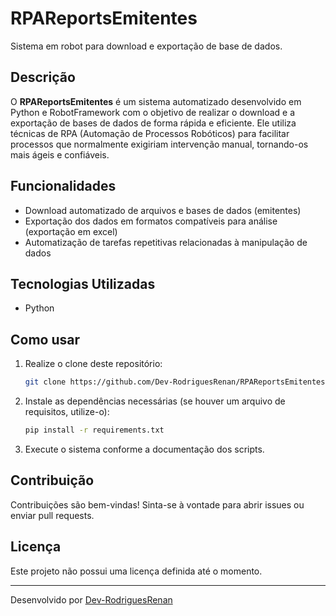 # RPAReportsEmitentes

Sistema em robot para download e exportação de base de dados.

## Descrição

O **RPAReportsEmitentes** é um sistema automatizado desenvolvido em Python e RobotFramework com o objetivo de realizar o download e a exportação de bases de dados de forma rápida e eficiente. Ele utiliza técnicas de RPA (Automação de Processos Robóticos) para facilitar processos que normalmente exigiriam intervenção manual, tornando-os mais ágeis e confiáveis.

## Funcionalidades

- Download automatizado de arquivos e bases de dados (emitentes)
- Exportação dos dados em formatos compatíveis para análise (exportação em excel)
- Automatização de tarefas repetitivas relacionadas à manipulação de dados

## Tecnologias Utilizadas

- Python

## Como usar

1. Realize o clone deste repositório:
   ```bash
   git clone https://github.com/Dev-RodriguesRenan/RPAReportsEmitentes.git
   ```
2. Instale as dependências necessárias (se houver um arquivo de requisitos, utilize-o):
   ```bash
   pip install -r requirements.txt
   ```
3. Execute o sistema conforme a documentação dos scripts.

## Contribuição

Contribuições são bem-vindas! Sinta-se à vontade para abrir issues ou enviar pull requests.

## Licença

Este projeto não possui uma licença definida até o momento.

---

Desenvolvido por [Dev-RodriguesRenan](https://github.com/Dev-RodriguesRenan)